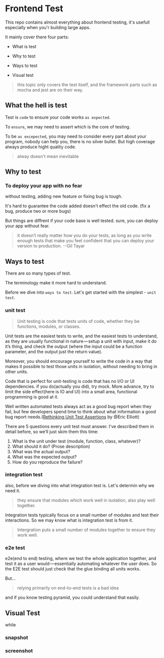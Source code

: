 # Frontend Test
This repo contains almost everything about frontend  testing, it's usefull especially when you'r building large apps.

It mainly cover there four parts:

* What is test

* Why to test

* Ways to test

* Visual test

> this topic only covers the test itself, and the framework parts such as mocha and jest are on their way.
## What the hell is test
Test is `code` to ensure your code works `as expected`.

To `ensure`, we may need to assert which is the core of testing.

To be `as excepected`, you may need to consider every part about your program, nobody can help you,
there is no silver bullet. But high coverage always produce hight quality code.

> alway doesn't mean inevitable
## Why to test
### To deploy your app with no fear
without testing, adding new feature or fixing bug is tough.

It's hard to guarantee the code added doesn't effect the old code.
(fix a bug, produce two or more bugs)

But things are diffrent if your code base is well tested.
sure, you can deploy your app without fear.

>  it doesn’t really matter how you do your tests, as long as you write enough tests that make you feel confident that you can deploy your version to production.          --Gil Tayar
## Ways to test
There are so many types of test.

The terminology make it more hard to understand.

Before we dive into `ways to test`.
Let's get started with the simplest - `unit test`.
### unit test
> Unit testing is code that tests units of code, whether they be functions, modules, or classes.
 
Unit tests are the easiest tests to write, and the easiest tests to understand, as they are usually functional in nature — setup a unit with input, make it do it’s thing, and check the output (where the input could be a function parameter, and the output just the return value).

Moreover, you should encourage yourself to write the code in a way that makes it possible to test those units in isolation, without needing to bring in other units.

Code that is perfect for unit-testing is code that has no I/O or UI dependencies.
if you do(actually you did), try mock. More advance, try to limit the side effect(here is IO and UI) into a small area, 
functional programming is good at it.

Well written automated tests always act as a good bug report when they fail, but few developers spend time to think about what information a good bug report needs.([Rethinking Unit Test Assertions](https://medium.com/javascript-scene/rethinking-unit-test-assertions-55f59358253f) by @Eric Elliott)

There are 5 questions every unit test must answer. I’ve described them in detail before, so we’ll just skim them this time:

1. What is the unit under test (module, function, class, whatever)?
2. What should it do? (Prose description)
3. What was the actual output?
4. What was the expected output?
5. How do you reproduce the failure?

### integration test
also, before we diving into what integration test is. 
Let's determin why we need it.

> they ensure that modules which work well in isolation, also play well together.

Integration tests typically focus on a small number of modules and test their interactions.
So we may know what is integration test is from it.

> Intergration puts a small number of modules together to ensure they work well.
### e2e test
e2e(end to end) testing, where we test the whole application together, and test it as a user would — essentially automating whatever the user does.
So the E2E test should just check that the glue binding all units works.

But...
> relying primarily on end-to-end tests is a bad idea

and if you know testing pyramid, you could understand that easily.
## Visual Test
while
### snapshot
### screenshot



